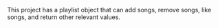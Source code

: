 This project has a playlist object that can add songs, remove songs, like songs, and return other relevant values.